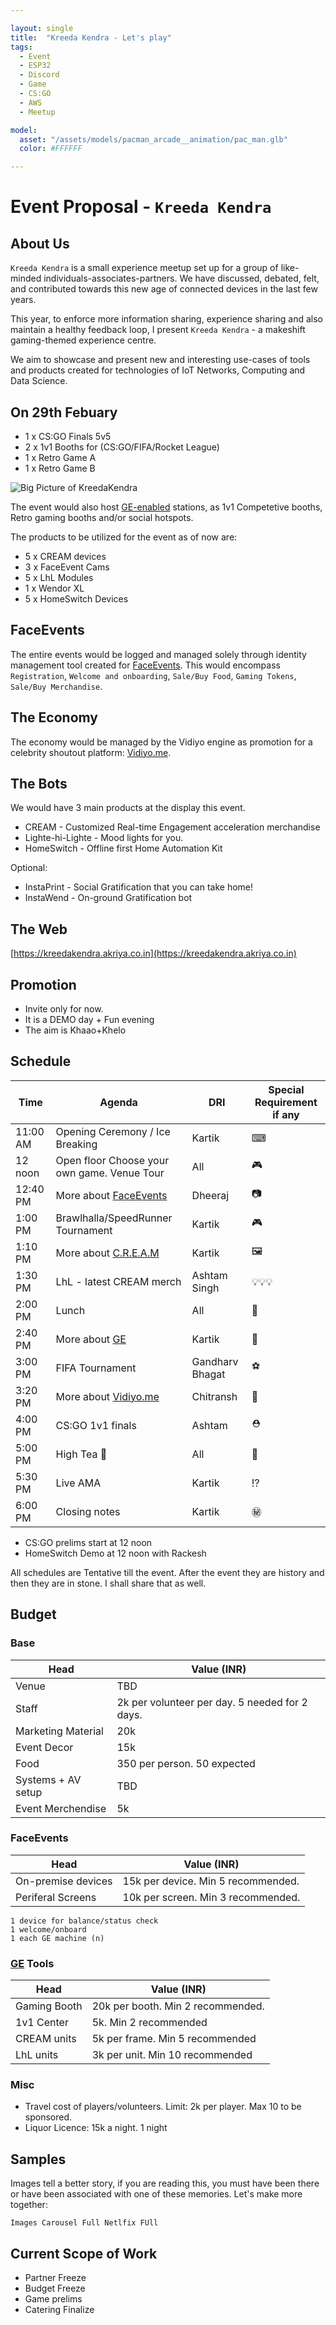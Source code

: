 ```yaml
---

layout: single
title:  "Kreeda Kendra - Let's play"
tags:
  - Event
  - ESP32
  - Discord
  - Game
  - CS:GO
  - AWS
  - Meetup

model:
  asset: "/assets/models/pacman_arcade__animation/pac_man.glb"
  color: #FFFFFF

---
```

# Event Proposal - `Kreeda Kendra`

## About Us
`Kreeda Kendra` is a small experience meetup set up for a group of like-minded individuals-associates-partners. We have discussed, debated, felt, and contributed towards this new age of connected devices in the last few years. 

This year, to enforce more information sharing, experience sharing and also maintain a healthy feedback loop, I present
`Kreeda Kendra` - a makeshift gaming-themed experience centre.

We aim to showcase and present new and interesting use-cases of tools and products created for technologies of IoT Networks, Computing and Data Science.


## On 29th Febuary
 - 1 x CS:GO Finals 5v5
 - 2 x 1v1 Booths for (CS:GO/FIFA/Rocket League) 
 - 1 x Retro Game A 
 - 1 x Retro Game B
 
 
![Big Picture of KreedaKendra](https://akriya.co.in/assets/images/BiggerPicture.png)

The event would also host [GE-enabled](https://we.akriya.co.in) stations, as 1v1 Competetive booths, Retro gaming booths and/or social hotspots.

The products to be utilized for the event as of now are:
* 5 x CREAM devices
* 3 x FaceEvent Cams
* 5 x LhL Modules
* 1 x Wendor XL
* 5 x HomeSwitch Devices


## FaceEvents
 The entire events would be logged and managed solely through identity management tool created for [FaceEvents]().
 This would encompass `Registration`, `Welcome and onboarding`, `Sale/Buy Food`, `Gaming Tokens`, `Sale/Buy Merchandise`.

## The Economy
The economy would be managed by the Vidiyo engine as promotion for a celebrity shoutout platform: [Vidiyo.me](https://vidiyo.me).

## The Bots
We would have 3 main products at the display this event.
* CREAM - Customized Real-time Engagement acceleration merchandise
* Lighte-hi-Lighte - Mood lights for you.
* HomeSwitch - Offline first Home Automation Kit

Optional:
* InstaPrint - Social Gratification that you can take home!
* InstaWend - On-ground Gratification bot

## The Web

[https://kreedakendra.akriya.co.in](https://kreedakendra.akriya.co.in)


## Promotion

* Invite only for now.
* It is a DEMO day + Fun evening 
* The aim is Khaao+Khelo

## Schedule

| Time | Agenda | DRI | Special Requirement if any |
| --- | --- | --- | --- |
| 11:00 AM | Opening Ceremony / Ice Breaking |  Kartik | ⌨ |
| 12 noon | Open floor Choose your own game. Venue Tour | All | 🎮 |
| 12:40 PM | More about [FaceEvents]() | Dheeraj | 📷 |
| 1:00 PM | Brawlhalla/SpeedRunner Tournament  | Kartik | 🎮 |
| 1:10 PM | More about [C.R.E.A.M](https://akriya.co.in)  | Kartik | 🖼 |
| 1:30 PM | LhL - latest CREAM merch | Ashtam Singh | 💡💡💡 |
| 2:00 PM | Lunch | All | 🍲 |
| 2:40 PM | More about [GE](https://we.akriya.co.in)  | Kartik | 📱 |
| 3:00 PM | FIFA Tournament | Gandharv Bhagat | ⚽ |
| 3:20 PM | More about [Vidiyo.me](https://vidiyo.me) | Chitransh | 🍹 |
| 4:00 PM | CS:GO 1v1 finals | Ashtam | ⛑ | 
| 5:00 PM | High Tea 🍵 | All | 🍜 |
| 5:30 PM | Live AMA | Kartik | ⁉ |
| 6:00 PM | Closing notes | Kartik | ㊙ |

* CS:GO prelims start at 12 noon
* HomeSwitch Demo at 12 noon with Rackesh 


All schedules are Tentative till the event. After the event they are history and then they are in stone. I shall share that as well.

## Budget

### Base

| Head | Value (INR) | 
| ---- |   ----|
| Venue | TBD | 
| Staff | 2k per volunteer per day. 5 needed for 2 days. | 
| Marketing Material | 20k  | 
| Event Decor | 15k | 
| Food | 350 per person. 50 expected | 
| Systems + AV setup | TBD | 
| Event Merchendise | 5k | 

### FaceEvents

| Head | Value (INR) |
| ---- |   ----|
| On-premise devices | 15k per device. Min 5 recommended. |
| Periferal Screens | 10k per screen. Min 3 recommended. |

```
1 device for balance/status check
1 welcome/onboard
1 each GE machine (n)
```

### [GE](https://we.akriya.co.in) Tools

| Head | Value (INR) |
| ---- |   ----|
| Gaming Booth | 20k per booth. Min 2 recommended. |
| 1v1 Center | 5k. Min 2 recommended |
| CREAM units | 5k per frame. Min 5 recommended |
| LhL units | 3k per unit. Min 10 recommended |

### Misc
* Travel cost of players/volunteers. Limit: 2k per player. Max 10 to be sponsored.
* Liquor Licence: 15k a night. 1 night

## Samples
Images tell a better story, if you are reading this, you must have been there or have been associated with one of these memories. Let's make more together:

```
Images Carousel Full Netlfix FUll
```


## Current Scope of Work
* Partner Freeze
* Budget Freeze
* Game prelims
* Catering Finalize

